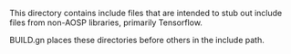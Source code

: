 This directory contains include files that are intended to stub out include
files from non-AOSP libraries, primarily Tensorflow.

BUILD.gn places these directories before others in the include path.
